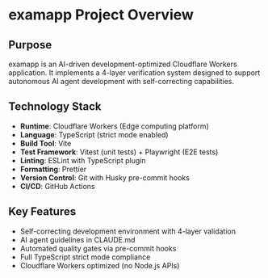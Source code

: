 # examapp Project Overview

## Purpose
examapp is an AI-driven development-optimized Cloudflare Workers application. It implements a 4-layer verification system designed to support autonomous AI agent development with self-correcting capabilities.

## Technology Stack
- **Runtime**: Cloudflare Workers (Edge computing platform)
- **Language**: TypeScript (strict mode enabled)
- **Build Tool**: Vite
- **Test Framework**: Vitest (unit tests) + Playwright (E2E tests)
- **Linting**: ESLint with TypeScript plugin
- **Formatting**: Prettier
- **Version Control**: Git with Husky pre-commit hooks
- **CI/CD**: GitHub Actions

## Key Features
- Self-correcting development environment with 4-layer validation
- AI agent guidelines in CLAUDE.md
- Automated quality gates via pre-commit hooks
- Full TypeScript strict mode compliance
- Cloudflare Workers optimized (no Node.js APIs)